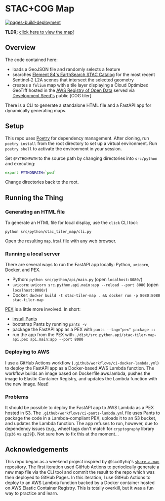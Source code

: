 # STAC+COG Map

[![pages-build-deployment](https://github.com/bmcandr/stac-tile-map/actions/workflows/pages/pages-build-deployment/badge.svg)](https://github.com/bmcandr/stac-tile-map/actions/workflows/pages/pages-build-deployment)

**TLDR;** [click here to view the map!](https://6ukssjutoemmbqd3x7diq2xmlm0rjrmn.lambda-url.us-east-1.on.aws/)

## Overview

The code contained here:

* loads a GeoJSON file and randomly selects a feature
* searches [Element 84's EarthSearch STAC Catalog](https://earth-search.aws.element84.com/v1) for the most recent Sentinel-2 L2A scenes that intersect the selected geometry
* creates a `folium` map with a tile layer displaying a Cloud Optimized GeoTiff hosted in the [AWS Registry of Open Data](https://registry.opendata.aws/sentinel-2-l2a-cogs/) served via [Development Seed's](https://developmentseed.org/) public [COG tiler]

There is a CLI to generate a standalone HTML file and a FastAPI app for dynamically generating maps.

## Setup

This repo uses [Poetry](https://python-poetry.org/) for dependency management. After cloning, run `poetry install` from the root directory to set up a virtual environment. Run `poetry shell` to activate the environment in your session.

Set `$PYTHONPATH` to the source path by changing directories into `src/python` and executing:

```bash
export PYTHONPATH=`pwd`
```

Change directories back to the root.

## Running the Thing

### Generating an HTML file

To generate an HTML file for local display, use the `click` CLI tool:

`python src/python/stac_tiler_map/cli.py`

Open the resulting `map.html` file with any web browser.

### Running a local server

There are several ways to run the FastAPI app locally: Python, `uvicorn`, Docker, and PEX.

* Python: `python src/python/api/main.py` (open `localhost:8080/`)
* `uvicorn`: `uvicorn src.python.api.main:app --reload --port 8080` (open `localhost:8080/`)
* Docker: `docker build -t stac-tiler-map . && docker run -p 8080:8080 stac-tiler-map`

[PEX](https://pex.readthedocs.io/en/v2.1.129/) is a little more involved. In short:

* [install Pants](https://www.pantsbuild.org/docs/installation)
* bootstrap Pants by running `pants -v`
* package the FastAPI app as a PEX with `pants --tag="pex" package ::`
* run the app from the PEX with `./dist/src.python.api/stac-tiler-map-api.pex api.main:app --port 8080`

### Deploying to AWS

I use a GitHub Actions workflow (`.github/workflows/ci-docker-lambda.yml`) to deploy the FastAPI app as a Docker-based AWS Lambda function. The workflow builds an image based on Dockerfile.aws.lambda, pushes the image to Elastic Container Registry, and updates the Lambda function with the new image. Neat!

### Problems

It should be possible to deploy the FastAPI app to AWS Lambda as a PEX hosted in S3. The `.github/workflows/ci-pants-lambda.yml` file uses Pants to package the code in a Lambda-compliant PEX, uploads it to an S3 bucket, and updates the Lambda function. The app refuses to run, however, due to dependency issues (e.g., wheel tags don't match for `cryptography` library [`cp36` vs `cp39`]). Not sure how to fix this at the moment...

## Acknowledgements

This repo began as a weekend project inspired by @scottyhq's [`share-a-map`](https://github.com/scottyhq/share-a-map) repository. The first iteration used GitHub Actions to periodically generate a new map file via the CLI tool and commit the result to the repo which was then deployed to GitHub Pages. In this iteration, I use GitHub Actions to deploy to an AWS Lambda function backed by a Docker container hosted on AWS Elastic Container Registry. This is totally overkill, but it was a fun way to practice and learn.
